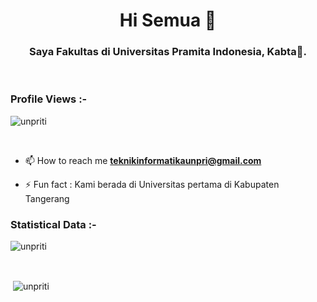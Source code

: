 <h1 align="center">Hi Semua 👋</h1>
<h3 align="center">Saya Fakultas di Universitas Pramita Indonesia, Kabta🌟.</h3>

<br>

<p align="right"> <h3>Profile Views :-</h3> <img src="https://komarev.com/ghpvc/?username=unpriti&label=Profile%20views&color=0e75b6&style=flat"
    alt="unpriti" /> 
  </p>

<br>


<p><img align="right" src="https://github.com/unpriti/unpriti/blob/main/animation_500_kxa883sd.gif" alt="" /></p>


- 📫 How to reach me **teknikinformatikaunpri@gmail.com**

- ⚡ Fun fact : Kami berada di Universitas pertama di Kabupaten Tangerang

<h3>Statistical Data :-</h3>
<p><img align="center"
    src="https://github-readme-stats.vercel.app/api/top-langs?username=unpriti&show_icons=true&locale=en&bg_color=0d1117&text_color=ffffff&layout=compact"
    alt="unpriti" 
    bg_color=#808080/></p>

<br>

<p>&nbsp;<img align="center" src="https://github-readme-stats.vercel.app/api?username=unpriti&show_icons=true&locale=en&bg_color=0d1117&text_color=ffffff&repo=convoychat"
    alt="unpriti" /></p>

<br>
